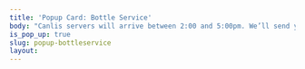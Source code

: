 ```yaml
---
title: 'Popup Card: Bottle Service'
body: "Canlis servers will arrive between 2:00 and 5:00pm. We’ll send you a text as soon as we are en route and again when we drop off at your address.<br><br>If you live in an apartment building, we ask that you come outside to pick up your order. For everyone's safety, our servers will not enter buildings. Wine or alcohol orders require ID check"
is_pop_up: true
slug: popup-bottleservice
layout:
---
```


